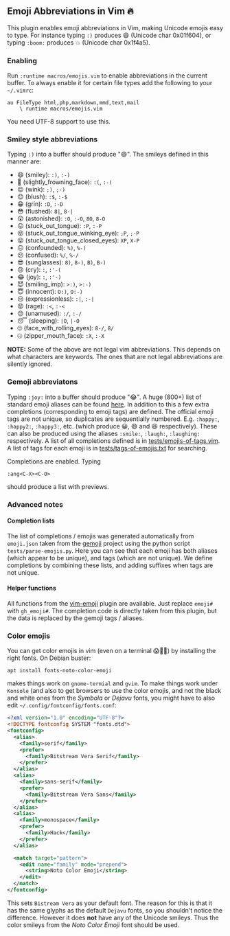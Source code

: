 ## Emoji Abbreviations in Vim 🔥

This plugin enables emoji abbreviations in Vim, making Unicode emojis easy to
type. For instance typing `:)` produces 😄 (Unicode char 0x01f604),  or typing
`:boom:` produces 💥 (Unicode char 0x1f4a5).

### Enabling

Run `:runtime macros/emojis.vim` to enable abbreviations in the current
buffer. To always enable it for certain file types add the following to your
`~/.vimrc`:

    au FileType html,php,markdown,mmd,text,mail
        \ runtime macros/emojis.vim

You need UTF-8 support to use this.

### Smiley style abbreviations

Typing `:)` into a buffer should produce "😄". The smileys defined in this
manner are:

* 😄 (smiley): `:)`, `:-)`
* 🙁 (slightly_frowning_face): `:(`, `:-(`
* 😉 (wink): `;)`, `;-)`
* 😊 (blush): `:$`, `:-$`
* 😁 (grin): `:D`, `:-D`
* 😳 (flushed): `8|`, `8-|`
* 😲 (astonished): `:O`, `:-O`, `8O`, `8-O`
* 😛 (stuck_out_tongue): `:P`, `:-P`
* 😜 (stuck_out_tongue_winking_eye): `;P`, `;-P`
* 😝 (stuck_out_tongue_closed_eyes): `XP`, `X-P`
* 😖 (confounded): `%)`, `%-)`
* 😕 (confused): `%/`, `%-/`
* 😎 (sunglasses): `8)`, `8-)`, `B)`, `B-)`
* 😢 (cry): `:`, `:'-(`
* 😂 (joy): `:`, `:'-)`
* 😈 (smiling_imp): `>:)`, `>:-)`
* 😇 (innocent): `O:)`, `O:-)`
* 😑 (expressionless): `:|`, `:-|`
* 😡 (rage): `:<`, `:-<`
* 😒 (unamused): `:/`, `:-/`
* 😴 (sleeping): `|O`, `|-O`
* 🙄 (face_with_rolling_eyes): `8-/`, `8/`
* 🤐 (zipper_mouth_face): `:X`, `:-X`

**NOTE:** Some of the above are not legal vim abbreviations. This depends on
what characters are keywords. The ones that are not legal abbreviations are
silently ignored.

### Gemoji abbreviatons

Typing `:joy:` into a buffer should produce "😂". A huge (800+) list of
standard emoji aliases can be found
[here](https://gist.github.com/rxaviers/7360908). In addition to this a few
extra completions (corresponding to emoji tags) are defined. The official
emoji tags are not unique, so duplicates are sequentially numbered. E.g.
`:happy:`, `:happy2:`, `:happy3:`, etc. (which produce 😀, 😄 and 😆
respectively). These can also be produced using the aliases `:smile:`,
`:laugh:`, `:laughing:` respectively. A list of all completions defined is in
[tests/emojis-of-tags.vim](tests/emojis-of-tags.vim). A list of tags for each emoji is in
[tests/tags-of-emojis.txt](tests/tags-of-emojis.txt) for searching.

Completions are enabled. Typing

    :ang<C-X><C-O>

should produce a list with previews.

### Advanced notes

#### Completion lists

The list of completions / emojis was generated automatically from `emoji.json`
taken from the [gemoji](https://github.com/github/gemoji) project using the
python script `tests/parse-emojis.py`. Here you can see that each emoji has
both aliases (which appear to be unique), and tags (which are not unique). We
define completions by combining these lists, and adding suffixes when tags are
not unique.


#### Helper functions

All functions from the [vim-emoji](https://github.com/junegunn/vim-emoji)
plugin are available. Just replace `emoji#` with `gh_emoji#`. The completion
code is directly taken from this plugin, but the data is replaced by the
gemoji tags / aliases.

### Color emojis

 

You can get color emojis in vim (even on a terminal 😱🤯💥) by installing the
right fonts. On Debian buster:

    apt install fonts-noto-color-emoji

makes things work on `gnome-termial` and `gvim`. To make things work under
`Konsole` (and also to get browsers to use the color emojis, and not the black
and white ones from the *Symbola* or *Dejavu* fonts, you might have to also
edit `~/.config/fontconfig/fonts.conf`:

```xml
<?xml version="1.0" encoding="UTF-8"?>
<!DOCTYPE fontconfig SYSTEM "fonts.dtd">
<fontconfig> 
  <alias>
    <family>serif</family>
    <prefer>
      <family>Bitstream Vera Serif</family>
    </prefer>
  </alias>
  <alias>
    <family>sans-serif</family>
    <prefer>
      <family>Bitstream Vera Sans</family>
    </prefer>
  </alias>
  <alias>
    <family>monospace</family>
    <prefer>
      <family>Hack</family>
    </prefer>
  </alias>

  <match target="pattern"> 
    <edit name="family" mode="prepend"> 
      <string>Noto Color Emoji</string> 
    </edit> 
  </match> 
</fontconfig>
```

This sets `Bistream Vera` as your default font. The reason for this is that it
has the same glyphs as the default `Dejavu` fonts, so you shouldn't notice the
difference. However it does **not** have any of the Unicode smileys. Thus the
color smileys from the *Noto Color Emoji* font should be used.
